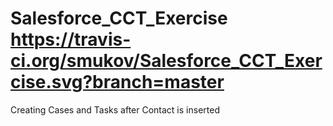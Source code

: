 # Salesforce_CCT_Exercise https://travis-ci.org/smukov/Salesforce_CCT_Exercise.svg?branch=master
Creating Cases and Tasks after Contact is inserted

